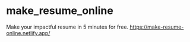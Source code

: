 # make_resume_online
Make your impactful resume in 5 minutes for free.
https://make-resume-online.netlify.app/
